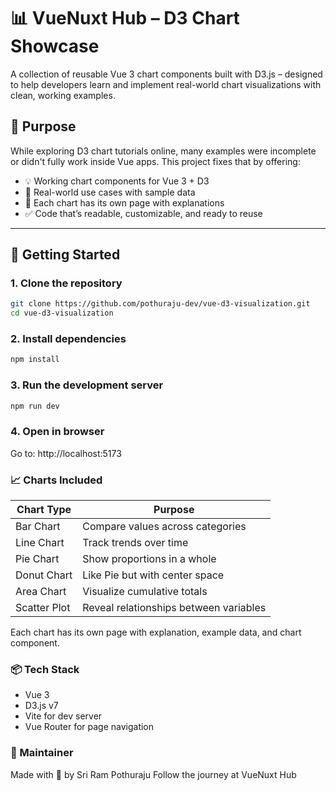 # 📊 VueNuxt Hub – D3 Chart Showcase

A collection of reusable Vue 3 chart components built with D3.js – designed to help developers learn and implement real-world chart visualizations with clean, working examples.

## 🎯 Purpose

While exploring D3 chart tutorials online, many examples were incomplete or didn't fully work inside Vue apps. This project fixes that by offering:

- 💡 Working chart components for Vue 3 + D3
- 🧩 Real-world use cases with sample data
- 📝 Each chart has its own page with explanations
- ✅ Code that’s readable, customizable, and ready to reuse

---

## 🚀 Getting Started

### 1. Clone the repository

```bash
git clone https://github.com/pothuraju-dev/vue-d3-visualization.git
cd vue-d3-visualization
```
### 2. Install dependencies

```bash
npm install
```

### 3. Run the development server

```bash
npm run dev
```

### 4. Open in browser
Go to: http://localhost:5173

### 📈 Charts Included
|Chart Type|Purpose|
|-|-|
|Bar Chart|Compare values across categories|
|Line Chart|Track trends over time|
|Pie Chart|Show proportions in a whole|
|Donut Chart|Like Pie but with center space|
|Area Chart|Visualize cumulative totals|
|Scatter Plot|Reveal relationships between variables|

Each chart has its own page with explanation, example data, and chart component.

### 📦 Tech Stack
* Vue 3
* D3.js v7
* Vite for dev server
* Vue Router for page navigation

### 👋 Maintainer
Made with 💙 by Sri Ram Pothuraju
Follow the journey at VueNuxt Hub
